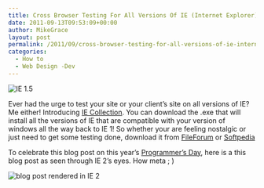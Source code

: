 ```yaml
---
title: Cross Browser Testing For All Versions Of IE (Internet Explorer)
date: 2011-09-13T09:53:09+00:00
author: MikeGrace
layout: post
permalink: /2011/09/cross-browser-testing-for-all-versions-of-ie-internet-explorer/
categories:
  - How to
  - Web Design -Dev
---
```

![IE 1.5](http://mikegrace.s3.amazonaws.com/geek-blog/ie1.5.png)

Ever had the urge to test your site or your client&#8217;s site on all versions of IE? Me either! Introducing [IE Collection](http://utilu.com/IECollection/). You can download the .exe that will install all the versions of IE that are compatible with your version of windows all the way back to IE 1! So whether your are feeling nostalgic or just need to get some testing done, download it from [FileForum](http://fileforum.betanews.com/detail/Internet-Explorer-Collection/1217189605/1) or [Softpedia](http://www.softpedia.com/get/Internet/Browsers/Internet-Explorer-Collection.shtml)

To celebrate this blog post on this year&#8217;s [Programmer&#8217;s Day](http://en.wikipedia.org/wiki/Programmers'_Day), here is a this blog post as seen through IE 2&#8217;s eyes. How meta ; )
  
![blog post rendered in IE 2](http://mikegrace.s3.amazonaws.com/geek-blog/blog-post-in-ie-2.png)
